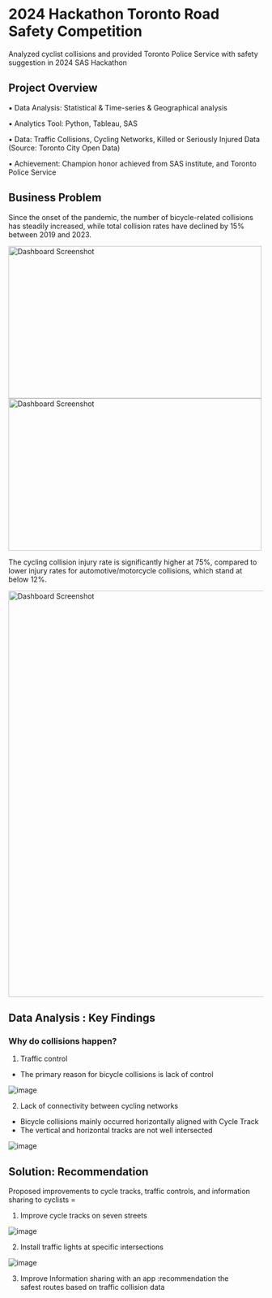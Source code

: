 # 2024 Hackathon Toronto Road Safety Competition
Analyzed cyclist collisions and provided Toronto Police Service with safety suggestion in 2024 SAS Hackathon 

## Project Overview
▪ Data Analysis: Statistical & Time-series & Geographical analysis

▪ Analytics Tool: Python, Tableau, SAS

▪ Data: Traffic Collisions, Cycling Networks, Killed or Seriously Injured Data (Source: Toronto City Open Data)

▪ Achievement: Champion honor achieved from SAS institute, and Toronto Police Service

## Business Problem

Since the onset of the pandemic, the number of bicycle-related collisions has steadily increased, while total collision rates have declined by 15% between 2019 and 2023. 

<img src="https://github.com/user-attachments/assets/84224d94-1939-4b50-a7ce-2cc9be09ffc1" alt="Dashboard Screenshot" width="500" height="300"/>
<img src="https://github.com/user-attachments/assets/0ca4e60b-9453-4c91-9825-d8f239c6bbc2" alt="Dashboard Screenshot" width="500" height="300"/>


The cycling collision injury rate is significantly higher at 75%, compared to lower injury rates for automotive/motorcycle collisions, which stand at below 12%.

<img src="https://github.com/user-attachments/assets/1be898ff-152c-4abb-abeb-b5536d257649" alt="Dashboard Screenshot" width="800"/>



## Data Analysis : Key Findings

### Why do collisions happen?

1) Traffic control
- The primary reason for bicycle collisions is lack of control
  
![image](https://github.com/user-attachments/assets/e1a17651-af7f-4f97-8c1a-9752e9e33cd6)

2) Lack of connectivity between cycling networks
- Bicycle collisions mainly occurred horizontally aligned with Cycle Track
- The vertical and horizontal tracks are not well intersected

![image](https://github.com/user-attachments/assets/e244c458-83bd-463d-a068-d695cb78fa35)

## Solution: Recommendation
Proposed improvements to cycle tracks, traffic controls, and information sharing to cyclists  =
1) Improve cycle tracks on seven streets

![image](https://github.com/user-attachments/assets/4c2b8107-3840-4c6e-a6d6-fec11e4a2520)

2) Install traffic lights at specific intersections
   
![image](https://github.com/user-attachments/assets/3ac01ed5-3caf-4dbf-b915-9af663d278fb)

3) Improve Information sharing with an app :recommendation the safest routes based on traffic collision data

​​​ 
